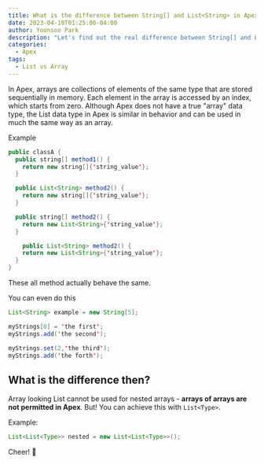```yaml
---
title: What is the difference between String[] and List<String> in Apex?
date: 2023-04-10T01:25:00-04:00
author: Yoonsoo Park
description: "Let's find out the real difference between String[] and List<String> in Apex"
categories:
  - Apex
tags:
  - List vs Array 
---
```


In Apex, arrays are collections of elements of the same type that are stored sequentially in memory. Each element in the array is accessed by an index, which starts from zero. Although Apex does not have a true "array" data type, the List data type in Apex is similar in behavior and can be used in much the same way as an array.

Example
```java
public classA {
  public string[] method1() {
    return new string[]{'string_value'};
  }

  public List<String> method2() {
    return new string[]{'string_value'};
  }

  public string[] method2() {
    return new List<String>{'string_value'};
  }

    public List<String> method2() {
    return new List<String>{'string_value'};
  }
}
```

These all method actually behave the same.

You can even do this

```java
List<String> example = new String[5];

myStrings[0] = 'the first'; 
myStrings.add('the second');

myStrings.set(2,'the third');
myStrings.add('the forth');
```

## What is the difference then?
Array looking List cannot be used for nested arrays - **arrays of arrays are not permitted in Apex**.
But!
You can achieve this with `List<Type>`.

Example:
```java
List<List<Type>> nested = new List<List<Type>>();
```

Cheer! 🍺
